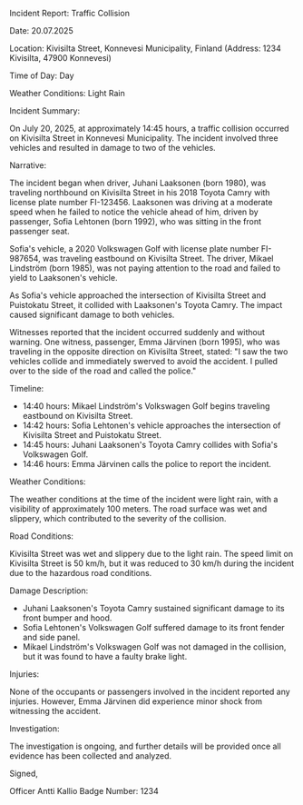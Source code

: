 Incident Report: Traffic Collision

Date: 20.07.2025

Location: Kivisilta Street, Konnevesi Municipality, Finland (Address: 1234 Kivisilta, 47900 Konnevesi)

Time of Day: Day

Weather Conditions: Light Rain

Incident Summary:

On July 20, 2025, at approximately 14:45 hours, a traffic collision occurred on Kivisilta Street in Konnevesi Municipality. The incident involved three vehicles and resulted in damage to two of the vehicles.

Narrative:

The incident began when driver, Juhani Laaksonen (born 1980), was traveling northbound on Kivisilta Street in his 2018 Toyota Camry with license plate number FI-123456. Laaksonen was driving at a moderate speed when he failed to notice the vehicle ahead of him, driven by passenger, Sofia Lehtonen (born 1992), who was sitting in the front passenger seat.

Sofia's vehicle, a 2020 Volkswagen Golf with license plate number FI-987654, was traveling eastbound on Kivisilta Street. The driver, Mikael Lindström (born 1985), was not paying attention to the road and failed to yield to Laaksonen's vehicle.

As Sofia's vehicle approached the intersection of Kivisilta Street and Puistokatu Street, it collided with Laaksonen's Toyota Camry. The impact caused significant damage to both vehicles.

Witnesses reported that the incident occurred suddenly and without warning. One witness, passenger, Emma Järvinen (born 1995), who was traveling in the opposite direction on Kivisilta Street, stated: "I saw the two vehicles collide and immediately swerved to avoid the accident. I pulled over to the side of the road and called the police."

Timeline:

* 14:40 hours: Mikael Lindström's Volkswagen Golf begins traveling eastbound on Kivisilta Street.
* 14:42 hours: Sofia Lehtonen's vehicle approaches the intersection of Kivisilta Street and Puistokatu Street.
* 14:45 hours: Juhani Laaksonen's Toyota Camry collides with Sofia's Volkswagen Golf.
* 14:46 hours: Emma Järvinen calls the police to report the incident.

Weather Conditions:

The weather conditions at the time of the incident were light rain, with a visibility of approximately 100 meters. The road surface was wet and slippery, which contributed to the severity of the collision.

Road Conditions:

Kivisilta Street was wet and slippery due to the light rain. The speed limit on Kivisilta Street is 50 km/h, but it was reduced to 30 km/h during the incident due to the hazardous road conditions.

Damage Description:

* Juhani Laaksonen's Toyota Camry sustained significant damage to its front bumper and hood.
* Sofia Lehtonen's Volkswagen Golf suffered damage to its front fender and side panel.
* Mikael Lindström's Volkswagen Golf was not damaged in the collision, but it was found to have a faulty brake light.

Injuries:

None of the occupants or passengers involved in the incident reported any injuries. However, Emma Järvinen did experience minor shock from witnessing the accident.

Investigation:

The investigation is ongoing, and further details will be provided once all evidence has been collected and analyzed.

Signed,

Officer Antti Kallio
Badge Number: 1234